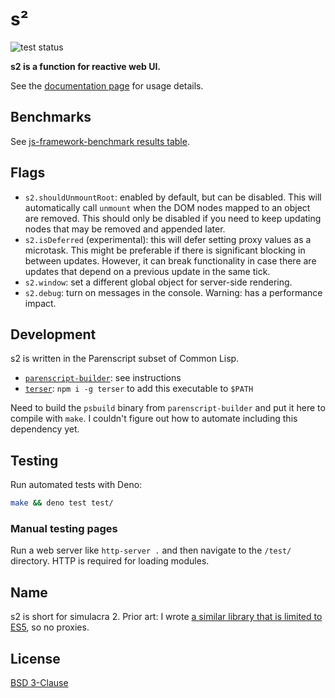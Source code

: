 # s²

![test status](https://github.com/gr0uch/s2/actions/workflows/test.yml/badge.svg)

**s2 is a function for reactive web UI.**

See the <a href="https://gr0uch.github.io/s2/">documentation page</a> for usage details.


## Benchmarks

See [js-framework-benchmark results table](https://krausest.github.io/js-framework-benchmark/current.html).


## Flags

- `s2.shouldUnmountRoot`: enabled by default, but can be disabled. This will automatically call `unmount` when the DOM nodes mapped to an object are removed. This should only be disabled if you need to keep updating nodes that may be removed and appended later.
- `s2.isDeferred` (experimental): this will defer setting proxy values as a microtask. This might be preferable if there is significant blocking in between updates. However, it can break functionality in case there are updates that depend on a previous update in the same tick.
- `s2.window`: set a different global object for server-side rendering.
- `s2.debug`: turn on messages in the console. Warning: has a performance impact.


## Development

s2 is written in the Parenscript subset of Common Lisp.

- [`parenscript-builder`](https://github.com/gr0uch/parenscript-builder): see instructions
- [`terser`](https://github.com/terser/terser): `npm i -g terser` to add this executable to `$PATH`

Need to build the `psbuild` binary from `parenscript-builder` and put it here to compile with `make`. I couldn't figure out how to automate including this dependency yet.


## Testing

Run automated tests with Deno:

```sh
make && deno test test/
```

### Manual testing pages

Run a web server like `http-server .` and then navigate to the `/test/` directory. HTTP is required for loading modules.


## Name

s2 is short for simulacra 2. Prior art: I wrote [a similar library that is limited to ES5](https://github.com/gr0uch/simulacra), so no proxies.


## License

[BSD 3-Clause](https://github.com/gr0uch/s2/blob/master/LICENSE)
